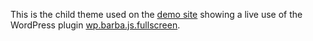 This is the child theme used on the [demo site](http://wpbarbafullscreen.thisbailiwick.com/) showing a live use of the WordPress plugin [wp.barba.js.fullscreen](https://github.com/thisbailiwick/wp.barba.js.fullscreen).